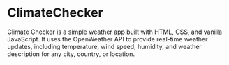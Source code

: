# ClimateChecker
Climate Checker is a simple weather app built with HTML, CSS, and vanilla JavaScript. It uses the OpenWeather API to provide real-time weather updates, including temperature, wind speed, humidity, and weather description for any city, country, or location.
